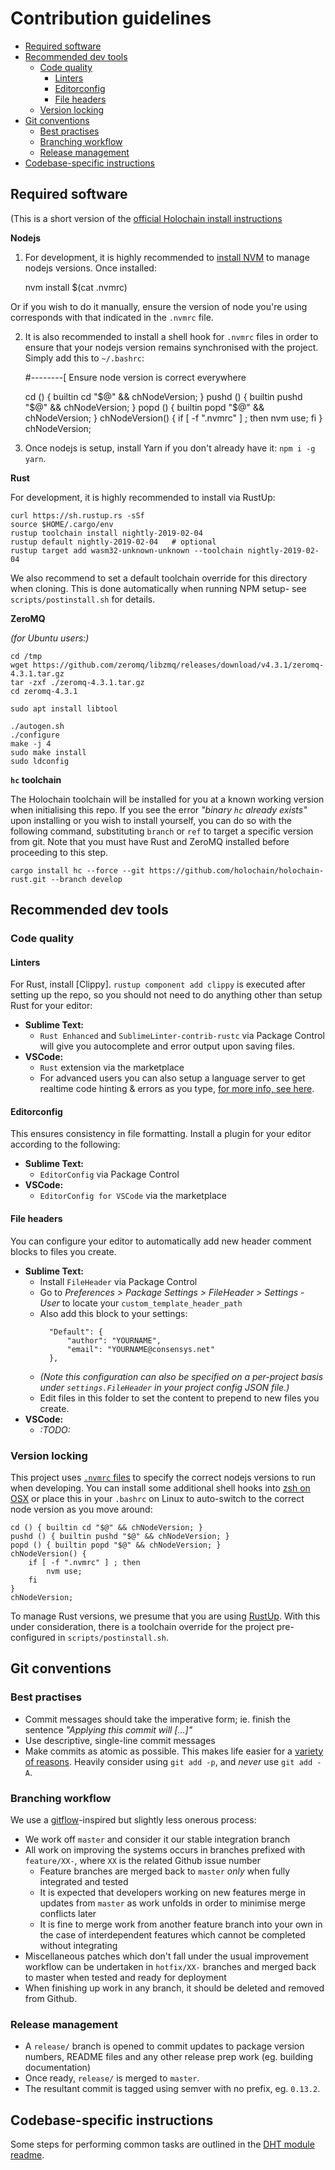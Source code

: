 # Contribution guidelines


<!-- MarkdownTOC -->

- [Required software](#required-software)
- [Recommended dev tools](#recommended-dev-tools)
	- [Code quality](#code-quality)
		- [Linters](#linters)
		- [Editorconfig](#editorconfig)
		- [File headers](#file-headers)
	- [Version locking](#version-locking)
- [Git conventions](#git-conventions)
	- [Best practises](#best-practises)
	- [Branching workflow](#branching-workflow)
	- [Release management](#release-management)
- [Codebase-specific instructions](#codebase-specific-instructions)

<!-- /MarkdownTOC -->


## Required software

(This is a short version of the [official Holochain install instructions](https://developer.holochain.org/start.html)

**Nodejs**

1. For development, it is highly recommended to [install NVM](https://github.com/creationix/nvm) to manage nodejs versions. Once installed:

	nvm install $(cat .nvmrc)

Or if you wish to do it manually, ensure the version of node you're using corresponds with that indicated in the `.nvmrc` file.

2. It is also recommended to install a shell hook for `.nvmrc` files in order to ensure that your nodejs version remains synchronised with the project. Simply add this to `~/.bashrc`:

	#--------[ Ensure node version is correct everywhere

	cd () { builtin cd "$@" && chNodeVersion; }
	pushd () { builtin pushd "$@" && chNodeVersion; }
	popd () { builtin popd "$@" && chNodeVersion; }
	chNodeVersion() {
	    if [ -f ".nvmrc" ] ; then
	        nvm use;
	    fi
	}
	chNodeVersion;

3. Once nodejs is setup, install Yarn if you don't already have it: `npm i -g yarn`.

**Rust**

For development, it is highly recommended to install via RustUp:  

    curl https://sh.rustup.rs -sSf
    source $HOME/.cargo/env
    rustup toolchain install nightly-2019-02-04
    rustup default nightly-2019-02-04	# optional
    rustup target add wasm32-unknown-unknown --toolchain nightly-2019-02-04

We also recommend to set a default toolchain override for this directory when cloning. This is done automatically when running NPM setup- see `scripts/postinstall.sh` for details.
    
**ZeroMQ**

*(for Ubuntu users:)*
    
    cd /tmp
    wget https://github.com/zeromq/libzmq/releases/download/v4.3.1/zeromq-4.3.1.tar.gz
    tar -zxf ./zeromq-4.3.1.tar.gz
    cd zeromq-4.3.1

    sudo apt install libtool

    ./autogen.sh
    ./configure
    make -j 4
    sudo make install
    sudo ldconfig

**`hc` toolchain**

The Holochain toolchain will be installed for you at a known working version when initialising this repo. If  you see the error *"binary `hc` already exists"* upon installing or you wish to install yourself, you can do so with the following command, substituting `branch` or `ref` to target a specific version from git. Note that you must have Rust and ZeroMQ installed before proceeding to this step.

    cargo install hc --force --git https://github.com/holochain/holochain-rust.git --branch develop



## Recommended dev tools

### Code quality

#### Linters

For Rust, install [Clippy]. `rustup component add clippy` is executed after setting up the repo, so you should not need to do anything other than setup Rust for your editor:

- **Sublime Text:**
	- `Rust Enhanced` and `SublimeLinter-contrib-rustc` via Package Control will give you autocomplete and error output upon saving files. 
- **VSCode:**
	- `Rust` extension via the marketplace
	- For advanced users you can also setup a language server to get realtime code hinting & errors as you type, [for more info, see here](https://hoverbear.org/2017/03/03/setting-up-a-rust-devenv/).

#### Editorconfig

This ensures consistency in file formatting. Install a plugin for your editor according to the following:

- **Sublime Text:**
	- `EditorConfig` via Package Control
- **VSCode:**
	- `EditorConfig for VSCode` via the marketplace

#### File headers

You can configure your editor to automatically add new header comment blocks to files you create.

- **Sublime Text:**
	- Install `FileHeader` via Package Control
	- Go to *Preferences > Package Settings > FileHeader > Settings - User* to locate your `custom_template_header_path`
	- Also add this block to your settings:  
	  ```
		"Default": {
			"author": "YOURNAME",
			"email": "YOURNAME@consensys.net"
		},
	  ```
	- *(Note this configuration can also be specified on a per-project basis under `settings.FileHeader` in your project config JSON file.)*
	- Edit files in this folder to set the content to prepend to new files you create.
- **VSCode:**
	- *:TODO:*


### Version locking

This project uses [`.nvmrc` files](https://github.com/creationix/nvm#nvmrc) to specify the correct nodejs versions to run when developing. You can install some additional shell hooks into [zsh on OSX](https://github.com/creationix/nvm#zsh) or place this in your `.bashrc` on Linux to auto-switch to the correct node version as you move around:

```
cd () { builtin cd "$@" && chNodeVersion; }
pushd () { builtin pushd "$@" && chNodeVersion; }
popd () { builtin popd "$@" && chNodeVersion; }
chNodeVersion() {
    if [ -f ".nvmrc" ] ; then
        nvm use;
    fi
}
chNodeVersion;
```

To manage Rust versions, we presume that you are using [RustUp](https://rustup.rs/). With this under consideration, there is a toolchain override for the project pre-configured in `scripts/postinstall.sh`.






## Git conventions


### Best practises

- Commit messages should take the imperative form; ie. finish the sentence *"Applying this commit will [...]"*
- Use descriptive, single-line commit messages
- Make commits as atomic as possible. This makes life easier for a [variety of reasons](https://brainlessdeveloper.com/2018/02/19/git-best-practices-atomic-commits/). Heavily consider using `git add -p`, and *never* use `git add -A`.


### Branching workflow

We use a [gitflow](https://danielkummer.github.io/git-flow-cheatsheet/)-inspired but slightly less onerous process:

- We work off `master` and consider it our stable integration branch
- All work on improving the systems occurs in branches prefixed with `feature/XX-`, where `XX` is the related Github issue number
	- Feature branches are merged back to `master` *only* when fully integrated and tested
	- It is expected that developers working on new features merge in updates from `master` as work unfolds in order to minimise merge conflicts later
	- It is fine to merge work from another feature branch into your own in the case of interdependent features which cannot be completed without integrating
- Miscellaneous patches which don't fall under the usual improvement workflow can be undertaken in `hotfix/XX-` branches and merged back to master when tested and ready for deployment
- When finishing up work in any branch, it should be deleted and removed from Github.


### Release management

- A `release/` branch is opened to commit updates to package version numbers, README files and any other release prep work (eg. building documentation)
- Once ready, `release/` is merged to `master`.
- The resultant commit is tagged using semver with no prefix, eg. `0.13.2`.




## Codebase-specific instructions

Some steps for performing common tasks are outlined in the [DHT module readme](holo-rea-dht/README.md).
